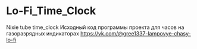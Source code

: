 # Lo-Fi_Time_Clock
Nixie tube time_clock
Исходный код программы проекта для часов на газоразрядных индикаторах
https://vk.com/@gree1337-lampovye-chasy-lo-fi
